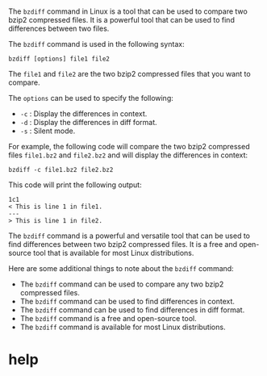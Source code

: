 # 

The `bzdiff` command in Linux is a tool that can be used to compare two bzip2 compressed files. It is a powerful tool that can be used to find differences between two files.

The `bzdiff` command is used in the following syntax:

```
bzdiff [options] file1 file2
```

The `file1` and `file2` are the two bzip2 compressed files that you want to compare.

The `options` can be used to specify the following:

* `-c` : Display the differences in context.
* `-d` : Display the differences in diff format.
* `-s` : Silent mode.

For example, the following code will compare the two bzip2 compressed files `file1.bz2` and `file2.bz2` and will display the differences in context:

```
bzdiff -c file1.bz2 file2.bz2
```

This code will print the following output:

```
1c1
< This is line 1 in file1.
---
> This is line 1 in file2.
```

The `bzdiff` command is a powerful and versatile tool that can be used to find differences between two bzip2 compressed files. It is a free and open-source tool that is available for most Linux distributions.

Here are some additional things to note about the `bzdiff` command:

* The `bzdiff` command can be used to compare any two bzip2 compressed files.
* The `bzdiff` command can be used to find differences in context.
* The `bzdiff` command can be used to find differences in diff format.
* The `bzdiff` command is a free and open-source tool.
* The `bzdiff` command is available for most Linux distributions.



# help 

```

```
